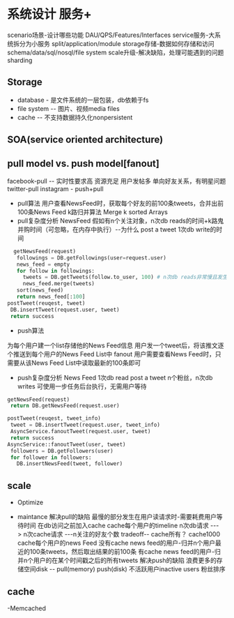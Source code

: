 # 系统设计 服务+

scenario场景-设计哪些功能 DAU/QPS/Features/Interfaces 
service服务-大系统拆分为小服务 split/application/module
storage存储-数据如何存储和访问 schema/data/sql/nosql/file system
scale升级-解决缺陷，处理可能遇到的问题 sharding

## Storage

- database - 是文件系统的一层包装，db依赖于fs
- file system -- 图片、视频media files
- cache -- 不支持数据持久化nonpersistent

## SOA(service oriented architecture)

## pull model vs. push model[fanout]

facebook-pull -- 实时性要求高 资源充足 用户发帖多 单向好友关系，有明星问题
twitter-pull
instagram - push+pull

- pull算法
 用户查看NewsFeed时，获取每个好友的前100条tweets，合并出前100条News Feed
   k路归并算法 Merge k sorted Arrays
- pull复杂度分析
 NewsFeed 假如有n个关注对象，n次db reads的时间+k路鬼并购时间（可忽略，在内存中执行）--为什么
 post a tweet 1次db write的时间

```python
  getNewsFeed(request)
   followings = DB.getFollowings(user=request.user)
   news_feed = empty
   for follow in followings:
     tweets = DB.getTweets(follow.to_user, 100) # n次db reads非常慢且发生在用户获得Feed的请求过程中
     news_feed.merge(tweets)
   sort(news_feed)
   return news_feed[:100]
postTweet(reuqest, tweet)
 DB.insertTweet(request.user, tweet)
 return success 
```

- push算法

为每个用户建一个list存储他的News Feed信息
用户发一个tweet后，将该推文逐个推送到每个用户的News Feed List中
 fanout
用户需要查看News Feed时，只需要从该News Feed List中读取最新的100条即可

- push复杂度分析
 News Feed 1次db read
 post a tweet n个粉丝，n次db writes
   可使用一步任务后台执行，无需用户等待

```python
getNewsFeed(request)
 return DB.getNewsFeed(request.user)

postTweet(reuqest, tweet_info)
 tweet = DB.insertTweet(request.user, tweet_info)
 AsyncService.fanoutTweet(request.user, tweet)
 return success 
AsyncService::fanoutTweet(user, tweet)
 followers = DB.getFollowers(user)
 for follower in followers:
   DB.insertNewsFeed(tweet, follower)

```

## scale

- Optimize

- maintance
解决pull的缺陷
 最慢的部分发生在用户读请求时-需要耗费用户等待时间
  在db访问之前加入cache
  cache每个用户的timeline
   n次db请求 ---> n次cache请求 ---n关注的好友个数
   tradeoff-- cache所有？ cache1000
  cache每个用户的news Feed
   没有cache news feed的用户-归并n个用户最近的100条tweets，然后取出结果的前100条
   有cache news feed的用户-归并n个用户的在某个时间戳之后的所有tweets
解决push的缺陷
  浪费更多的存储空间disk -- pull(memory) push(disk)
  不活跃用户inactive users 粉丝排序

## cache

-Memcached

```python

```
